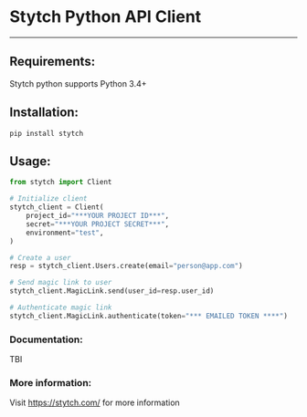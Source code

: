 # Stytch Python API Client
---

## Requirements:
Stytch python supports Python 3.4+

## Installation:
`pip install stytch`

## Usage:

```python
from stytch import Client

# Initialize client
stytch_client = Client(
    project_id="***YOUR PROJECT ID***",
    secret="***YOUR PROJECT SECRET***",
    environment="test",
)

# Create a user
resp = stytch_client.Users.create(email="person@app.com")

# Send magic link to user
stytch_client.MagicLink.send(user_id=resp.user_id)

# Authenticate magic link
stytch_client.MagicLink.authenticate(token="*** EMAILED TOKEN ****")
```

### Documentation:

TBI

### More information:

Visit https://stytch.com/ for more information